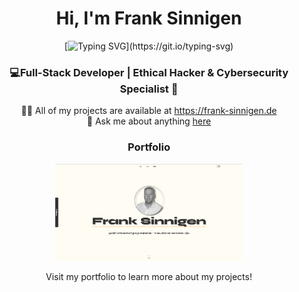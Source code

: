 <div align="center">
  
  <h1>Hi, I'm Frank Sinnigen</h1>
  
  [![Typing SVG](https://readme-typing-svg.demolab.com?font=Fira+Code&pause=1000&color=F99000&center=true&vCenter=true&lines=Welcome+to+my+GitHub+profile!;)](https://git.io/typing-svg)
 
  <h3>💻Full-Stack Developer | Ethical Hacker & Cybersecurity Specialist 🔐</h3>
  
  <div>👨‍💻 All of my projects are available at <a href="https://frank-sinnigen.de">https://frank-sinnigen.de</a></div>
  <div>💬 Ask me about anything <a href="mailto:info@frank-sinnigen.de">here</a></div>

  <h3>Portfolio</h3>
  <a href="https://frank-sinnigen.de/">
    <img src="https://github.com/frank-bcn/portfolio/blob/main/src/assets/%20images/etc_images/screenshotPortfolio.png" alt="Portfolio Screenshot" width="300" />
  </a>
  <br>
  <p>Visit my portfolio to learn more about my projects!</p>

</div>
